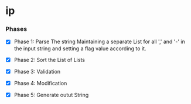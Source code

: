 # ip

### Phases
- [x] Phase 1: Parse The string
	Maintaining a separate List for all ',' and '-' in the input string and setting a flag value according to it. 

- [x] Phase 2: Sort the List of Lists
- [x] Phase 3: Validation 
- [x] Phase 4: Modification
- [x] Phase 5: Generate outut String  